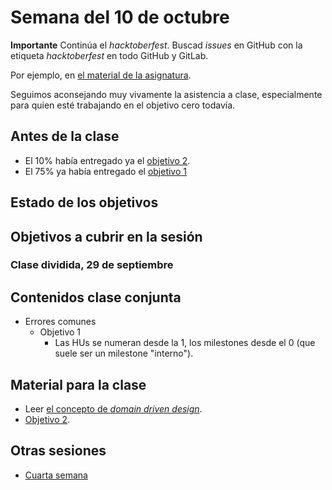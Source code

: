 # Semana del 10 de octubre

**Importante** Continúa el *hacktoberfest*. Buscad *issues* en GitHub con la
etiqueta *hacktoberfest* en todo GitHub y GitLab.

Por ejemplo, en [el material de la asignatura](https://github.com/JJ/IV).

Seguimos aconsejando muy vivamente la asistencia a clase, especialmente para
quien esté trabajando en el objetivo cero todavía.

## Antes de la clase

* El 10% había entregado ya el [objetivo
  2](https://jj.github.io/IV/documentos/proyecto/2.Entidad).
* El 75% ya había entregado el [objetivo 1](http://jj.github.io/IV/documentos/proyecto/1.Infraestructura)

## Estado de los objetivos


## Objetivos a cubrir en la sesión



### Clase dividida, 29 de septiembre


## Contenidos clase conjunta

* Errores comunes
  * Objetivo 1
    * Las HUs se numeran desde la 1, los milestones desde el 0 (que suele ser un
    milestone "interno").

## Material para la clase

* Leer [el concepto de *domain driven design*](https://jj.github.io/IV/preso/ddd.html).
* [Objetivo 2](https://jj.github.io/IV/documentos/proyecto/2.Entidad).

## Otras sesiones

* [Cuarta semana](semana-04.md)

